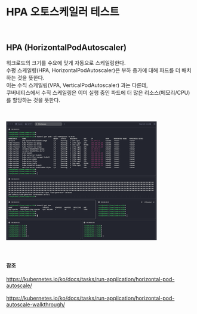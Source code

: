<br/>

# HPA 오토스케일러 테스트
<br/>

## HPA (HorizontalPodAutoscaler)
워크로드의 크기를 수요에 맞게 자동으로 스케일링한다. <br/>
수평 스케일링(HPA, HorizontalPodAutoscaler)은 부하 증가에 대해 파드를 더 배치하는 것을 뜻한다. <br/>
이는 수직 스케일링(VPA, VerticalPodAutoscaler) 과는 다른데, <br/>
쿠버네티스에서 수직 스케일링은 이미 실행 중인 파드에 더 많은 리소스(메모리/CPU)를 할당하는 것을 뜻한다. <br/>
<br/><br/>



<img src="./images/hpa-test-01.png" width="80%" /><br/>
<br/><br/>

#### 참조
https://kubernetes.io/ko/docs/tasks/run-application/horizontal-pod-autoscale/ <br/><br/>
https://kubernetes.io/ko/docs/tasks/run-application/horizontal-pod-autoscale-walkthrough/ <br/>

<br/><br/><br/><br/>

